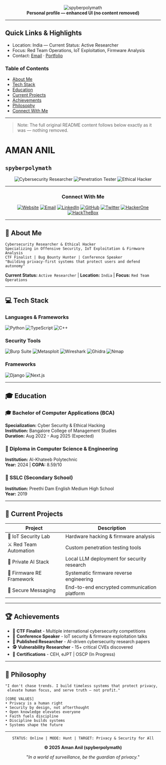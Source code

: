 <p align="center">
	<img src="https://img.shields.io/badge/spyberpolymath-20C20E?style=for-the-badge&logo=github&logoColor=black" alt="spyberpolymath" />
	<br />
	<strong>Personal profile — enhanced UI (no content removed)</strong>
</p>

---

## Quick Links & Highlights

- Location: India — Current Status: Active Researcher
- Focus: Red Team Operations, IoT Exploitation, Firmware Analysis
- Contact: [Email](mailto:amananilofficial@gmail.com) · [Portfolio](https://spyberpolymath.com)

### Table of Contents

- [About Me](#about-me)
- [Tech Stack](#tech-stack)
- [Education](#education)
- [Current Projects](#current-projects)
- [Achievements](#achievements)
- [Philosophy](#philosophy)
- [Connect With Me](#connect-with-me)

---

> Note: The full original README content follows below exactly as it was — nothing removed.

# AMAN ANIL
## `spyberpolymath`

<div align="center">

![Cybersecurity Researcher](https://img.shields.io/badge/Cybersecurity_Researcher-20C20E?style=for-the-badge&logoColor=black)
![Penetration Tester](https://img.shields.io/badge/Penetration_Tester-20C20E?style=for-the-badge&logoColor=black)
![Ethical Hacker](https://img.shields.io/badge/Ethical_Hacker-20C20E?style=for-the-badge&logoColor=black)

---

### **Connect With Me**

[![Website](https://img.shields.io/badge/Portfolio-20C20E?style=for-the-badge&logo=About.me&logoColor=black)](https://spyberpolymath.com)
[![Email](https://img.shields.io/badge/Email-20C20E?style=for-the-badge&logo=gmail&logoColor=black)](mailto:amananilofficial@gmail.com)
[![LinkedIn](https://img.shields.io/badge/LinkedIn-20C20E?style=for-the-badge&logo=linkedin&logoColor=black)](https://linkedin.com/in/spyberpolymath)
[![GitHub](https://img.shields.io/badge/GitHub-20C20E?style=for-the-badge&logo=github&logoColor=black)](https://github.com/spyberpolymath)
[![Twitter](https://img.shields.io/badge/Twitter-20C20E?style=for-the-badge&logo=x&logoColor=black)](https://twitter.com/spyberpolymath)
[![HackerOne](https://img.shields.io/badge/HackerOne-20C20E?style=for-the-badge&logo=hackerone&logoColor=black)](https://hackerone.com/spyberpolymath1)
[![HackTheBox](https://img.shields.io/badge/HackTheBox-20C20E?style=for-the-badge&logo=hackthebox&logoColor=black)](https://app.hackthebox.com/profile/spyberpolymath)

</div>

---

## 🎯 About Me

```
Cybersecurity Researcher & Ethical Hacker
Specializing in Offensive Security, IoT Exploitation & Firmware Analysis
CTF Finalist | Bug Bounty Hunter | Conference Speaker
"Building privacy-first systems that protect users and defend autonomy"
```

**Current Status:** `Active Researcher` | **Location:** `India` | **Focus:** `Red Team Operations`

---

## 💻 Tech Stack

### Languages & Frameworks
![Python](https://img.shields.io/badge/Python-20C20E?style=for-the-badge&logo=python&logoColor=black)
![TypeScript](https://img.shields.io/badge/TypeScript-20C20E?style=for-the-badge&logo=typescript&logoColor=black)
![C++](https://img.shields.io/badge/C++-20C20E?style=for-the-badge&logo=cplusplus&logoColor=black)

### Security Tools
![Burp Suite](https://img.shields.io/badge/Burp%20Suite-20C20E?style=for-the-badge&logo=burpsuite&logoColor=black)
![Metasploit](https://img.shields.io/badge/Metasploit-20C20E?style=for-the-badge&logoColor=black)
![Wireshark](https://img.shields.io/badge/Wireshark-20C20E?style=for-the-badge&logo=wireshark&logoColor=black)
![Ghidra](https://img.shields.io/badge/Ghidra-20C20E?style=for-the-badge&logoColor=black)
![Nmap](https://img.shields.io/badge/Nmap-20C20E?style=for-the-badge&logoColor=black)

### Frameworks
![Django](https://img.shields.io/badge/Django-20C20E?style=for-the-badge&logo=django&logoColor=black)
![Next.js](https://img.shields.io/badge/Next.js-20C20E?style=for-the-badge&logo=nextdotjs&logoColor=black)

---

## 🎓 Education

### 🎓 Bachelor of Computer Applications (BCA)
**Specialization:** Cyber Security & Ethical Hacking  
**Institution:** Bangalore College of Management Studies  
**Duration:** Aug 2022 - Aug 2025 (Expected)

### 📜 Diploma in Computer Science & Engineering
**Institution:** Al-Khateeb Polytechnic  
**Year:** 2024 | **CGPA:** 8.59/10

### 🏫 SSLC (Secondary School)
**Institution:** Preethi Dam English Medium High School  
**Year:** 2019

---

## 🚀 Current Projects

| Project | Description |
|---------|-------------|
| 🔬 IoT Security Lab | Hardware hacking & firmware analysis |
| ⚔️ Red Team Automation | Custom penetration testing tools |
| 🤖 Private AI Stack | Local LLM deployment for security research |
| 💾 Firmware RE Framework | Systematic firmware reverse engineering |
| 🔐 Secure Messaging | End-to-end encrypted communication platform |

---

## 🏆 Achievements

- 🥇 **CTF Finalist** - Multiple international cybersecurity competitions
- 📢 **Conference Speaker** - IoT security & firmware exploitation talks
- 📝 **Published Researcher** - AI-driven cybersecurity research papers
- 🕵️ **Vulnerability Researcher** - 15+ critical CVEs discovered
- 🎯 **Certifications** - CEH, eJPT | OSCP (In Progress)

---

## 💭 Philosophy

```
"I don't chase trends. I build timeless systems that protect privacy, 
 elevate human focus, and serve truth — not profit."

[CORE VALUES]
• Privacy is a human right
• Security by design, not afterthought  
• Open knowledge elevates everyone
• Faith fuels discipline
• Discipline builds systems
• Systems shape the future
```

---

<div align="center">

```
STATUS: Online | MODE: Hunt | TARGET: Privacy & Security for All
```

**© 2025 Aman Anil (spyberpolymath)**

"*In a world of surveillance, be the guardian of privacy.*"

</div>